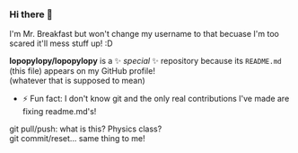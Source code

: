 ### Hi there 👋 

I'm Mr. Breakfast but won't change my username to that becuase I'm too scared it'll mess stuff up! :D 

**lopopylopy/lopopylopy** is a ✨ _special_ ✨ repository because its `README.md` (this file) appears on my GitHub profile! \
(whatever that is supposed to mean)

- ⚡ Fun fact: I don't know git and the only real contributions I've made are fixing readme.md's!

git pull/push: what is this? Physics class? \
git commit/reset... same thing to me!

